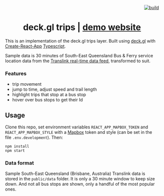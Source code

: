 <p align="right">
  <a href="https://dev.azure.com/stevekirks/Public/_build/latest?definitionId=2&branchName=master">
    <img src="https://dev.azure.com/stevekirks/Public/_apis/build/status/deckgl-trips?branchName=master" alt="build" />
  </a>
</p>

<h1 align="center">deck.gl trips | <a href="https://stevekirks.github.io/deckgl-trips">demo website</a></h1>

This is an implementation of the deck.gl trips layer. Built using [deck.gl](https://uber.github.io/deck.gl) with [Create-React-App](https://facebook.github.io/create-react-app/) [Typescript](https://facebook.github.io/create-react-app/docs/adding-typescript).

Sample data is 30 minutes of South-East Queensland Bus & Ferry service location data from the [Translink real-time data feed](https://data.qld.gov.au/dataset/translink-real-time-data), transformed to suit.

### Features
-   trip movement
-   jump to time, adjust speed and trail length
-   highlight trips that stop at a bus stop
-   hover over bus stops to get their Id

## Usage
Clone this repo, set environment variables `REACT_APP_MAPBOX_TOKEN` and `REACT_APP_MAPBOX_STYLE` with a [Mapbox](https://www.mapbox.com/) token and style (can be set in the file `.env.development`). Then:
```
npm install
npm start
```

### Data format
Sample South-East Queensland (Brisbane, Australia) Translink data is stored in the `public/data` folder. It is only a 30 minute window to keep size down. And not all bus stops are shown, only a handful of the most popular ones.

